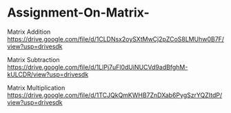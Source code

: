 # Assignment-On-Matrix-

Matrix Addition 
https://drive.google.com/file/d/1CLDNsx2oySXtMwCj2pZCoS8LMUhw0B7F/view?usp=drivesdk

Matrix Subtraction
https://drive.google.com/file/d/1LlPj7uFl0dUiNUCVd9adBfghM-kULCDR/view?usp=drivesdk

Matrix Multiplication 
https://drive.google.com/file/d/1TCJQkQmKWHB7ZnDXab6PygSzrYQZItdP/view?usp=drivesdk
